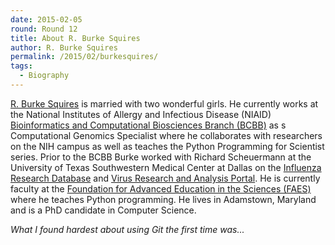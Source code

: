 ```yaml
---
date: 2015-02-05
round: Round 12
title: About R. Burke Squires
author: R. Burke Squires
permalink: /2015/02/burkesquires/
tags:
  - Biography
---
```

[R. Burke Squires](http://burkesquires.com) is married with two wonderful girls. He currently works at the National Institutes of Allergy and Infectious Disease (NIAID) [Bioinformatics and Computational Biosciences Branch (BCBB)](http://www.niaid.nih.gov/about/organization/odoffices/omo/ocicb/pages/bcbb.aspx) as s Computational Genomics Specialist where he collaborates with researchers on the NIH campus as well as teaches the Python Programming for Scientist series. Prior to the BCBB Burke worked with Richard Scheuermann at the University of Texas Southwestern Medical Center at Dallas on the [Influenza Research Database](http://fludb.org) and [Virus Research and Analysis Portal](http:virpbrc.org). He is currently faculty at the [Foundation for Advanced Education in the Sciences (FAES)](http://www.faes.org) where he teaches Python programming. He lives in Adamstown, Maryland and is a PhD candidate in Computer Science.

*What I found hardest about using Git the first time was...*
